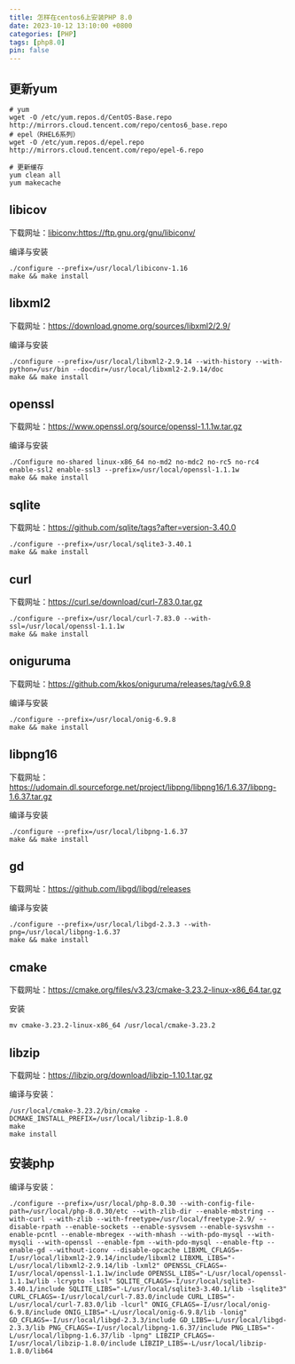 ```yaml
---
title: 怎样在centos6上安装PHP 8.0
date: 2023-10-12 13:10:00 +0800
categories: [PHP]
tags: [php8.0]
pin: false
---
```


## 更新yum

```shell
# yum
wget -O /etc/yum.repos.d/CentOS-Base.repo http://mirrors.cloud.tencent.com/repo/centos6_base.repo
# epel（RHEL6系列）
wget -O /etc/yum.repos.d/epel.repo http://mirrors.cloud.tencent.com/repo/epel-6.repo

# 更新缓存
yum clean all
yum makecache
```

## libicov

下载网址：<libiconv:https://ftp.gnu.org/gnu/libiconv/>

编译与安装

```shell
./configure --prefix=/usr/local/libiconv-1.16
make && make install
```

## libxml2

下载网址：<https://download.gnome.org/sources/libxml2/2.9/>

编译与安装

```shell
./configure --prefix=/usr/local/libxml2-2.9.14 --with-history --with-python=/usr/bin --docdir=/usr/local/libxml2-2.9.14/doc
make && make install
```

## openssl

下载网址：<https://www.openssl.org/source/openssl-1.1.1w.tar.gz>

编译与安装

```shell
./Configure no-shared linux-x86_64 no-md2 no-mdc2 no-rc5 no-rc4 enable-ssl2 enable-ssl3 --prefix=/usr/local/openssl-1.1.1w
make && make install
```

## sqlite

下载网址：<https://github.com/sqlite/tags?after=version-3.40.0>

```shell
./configure --prefix=/usr/local/sqlite3-3.40.1
make && make install
```

## curl

下载网址：<https://curl.se/download/curl-7.83.0.tar.gz>

```shell
./configure --prefix=/usr/local/curl-7.83.0 --with-ssl=/usr/local/openssl-1.1.1w
make && make install
```

## oniguruma

下载网址：<https://github.com/kkos/oniguruma/releases/tag/v6.9.8>

编译与安装

```shell
./configure --prefix=/usr/local/onig-6.9.8
make && make install
```

## libpng16

下载网址：<https://udomain.dl.sourceforge.net/project/libpng/libpng16/1.6.37/libpng-1.6.37.tar.gz>

编译与安装

```shell
./configure --prefix=/usr/local/libpng-1.6.37
make && make install
```

## gd

下载网址：<https://github.com/libgd/libgd/releases>

编译与安装

```shell
./configure --prefix=/usr/local/libgd-2.3.3 --with-png=/usr/local/libpng-1.6.37
make && make install
```

## cmake

下载网址：<https://cmake.org/files/v3.23/cmake-3.23.2-linux-x86_64.tar.gz>

安装

```shell
mv cmake-3.23.2-linux-x86_64 /usr/local/cmake-3.23.2
```

## libzip

下载网址：<https://libzip.org/download/libzip-1.10.1.tar.gz>

编译与安装：

```shell
/usr/local/cmake-3.23.2/bin/cmake -DCMAKE_INSTALL_PREFIX=/usr/local/libzip-1.8.0
make
make install
```

## 安装php

编译与安装：

```shell
./configure --prefix=/usr/local/php-8.0.30 --with-config-file-path=/usr/local/php-8.0.30/etc --with-zlib-dir --enable-mbstring --with-curl --with-zlib --with-freetype=/usr/local/freetype-2.9/ --disable-rpath --enable-sockets --enable-sysvsem --enable-sysvshm --enable-pcntl --enable-mbregex --with-mhash --with-pdo-mysql --with-mysqli --with-openssl --enable-fpm --with-pdo-mysql --enable-ftp --enable-gd --without-iconv --disable-opcache LIBXML_CFLAGS=-I/usr/local/libxml2-2.9.14/include/libxml2 LIBXML_LIBS="-L/usr/local/libxml2-2.9.14/lib -lxml2" OPENSSL_CFLAGS=-I/usr/local/openssl-1.1.1w/include OPENSSL_LIBS="-L/usr/local/openssl-1.1.1w/lib -lcrypto -lssl" SQLITE_CFLAGS=-I/usr/local/sqlite3-3.40.1/include SQLITE_LIBS="-L/usr/local/sqlite3-3.40.1/lib -lsqlite3" CURL_CFLAGS=-I/usr/local/curl-7.83.0/include CURL_LIBS="-L/usr/local/curl-7.83.0/lib -lcurl" ONIG_CFLAGS=-I/usr/local/onig-6.9.8/include ONIG_LIBS="-L/usr/local/onig-6.9.8/lib -lonig" GD_CFLAGS=-I/usr/local/libgd-2.3.3/include GD_LIBS=-L/usr/local/libgd-2.3.3/lib PNG_CFLAGS=-I/usr/local/libpng-1.6.37/include PNG_LIBS="-L/usr/local/libpng-1.6.37/lib -lpng" LIBZIP_CFLAGS=-I/usr/local/libzip-1.8.0/include LIBZIP_LIBS=-L/usr/local/libzip-1.8.0/lib64
```
